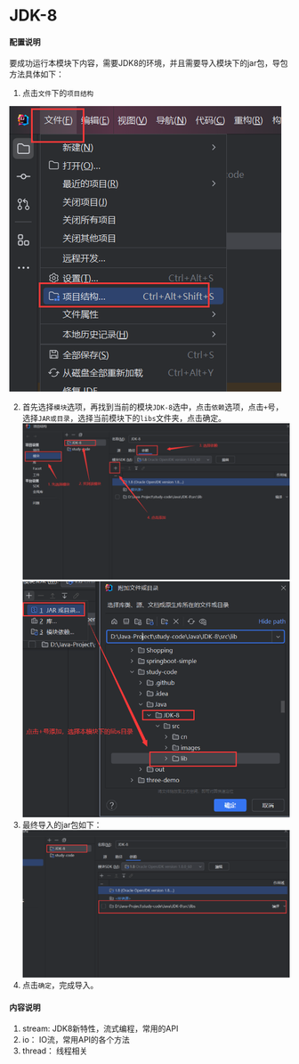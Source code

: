 # JDK-8


#### 配置说明
要成功运行本模块下内容，需要JDK8的环境，并且需要导入模块下的jar包，导包方法具体如下：
1. 点击`文件`下的`项目结构`

![img.png](src/images/img1.png)

2. 首先选择`模块`选项，再找到当前的模块`JDK-8`选中，点击`依赖`选项，点击`+`号，选择`JAR或目录`，选择当前模块下的`libs`文件夹，点击确定。
![img.png](src/images/img2.png)
![img.png](src/images/img3.png)
3. 最终导入的jar包如下：
![img.png](src/images/img4.png)
4. 点击`确定`，完成导入。

#### 内容说明

1.  stream: JDK8新特性，流式编程，常用的API
2.  io： IO流，常用API的各个方法
3.  thread： 线程相关
